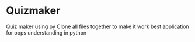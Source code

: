 # Quizmaker
Quiz maker using py
Clone all files together to make it work
best application for oops understanding in python

